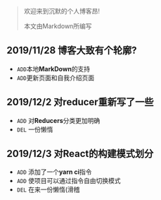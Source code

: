 > 欢迎来到沉默的个人博客昂!
>
> 本文由Markdown所编写

## 2019/11/28 博客大致有个轮廓?

- ```ADD```本地**MarkDown**的支持
- ```ADD```更新页面和自我介绍页面

## 2019/12/2 对reducer重新写了一些

* ```ADD``` 对**Reducers**分类更加明确
* ```DEL``` 一份懒惰

## 2019/12/3 对React的构建模式划分

* ```ADD``` 添加了一个**yarn ci**指令
* ```ADD``` 使项目可以通过指令自由切换模式
* ```DEL``` 在来一份懒惰(滑稽